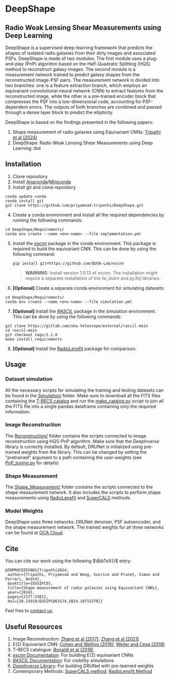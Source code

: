 # DeepShape
## Radio Weak Lensing Shear Measurements using Deep Learning

DeepShape is a supervised deep-learning framework that predicts the shapes of isolated radio galaxies from their dirty images and associated PSFs. DeepShape is made of two modules. The first module uses a plug-and-play (PnP) algorithm based on the Half-Quadratic Splitting (HQS) method to reconstruct galaxy images. The second module is a measurement network trained to predict galaxy shapes from the reconstructed image-PSF pairs. The measurement network is divided into two branches: one is a feature extraction branch, which employs an equivariant convolutional neural network (CNN) to extract features from the reconstructed image, while the other is a pre-trained encoder block that compresses the PSF into a low-dimensional code, accounting for PSF-dependent errors. The outputs of both branches are combined and passed through a dense layer block to predict the ellipticity.

DeepShape is based on the findings presented in the following papers:
1. Shape measurement of radio galaxies using Equivariant CNNs: [Tripathi et al (2024)](https://ieeexplore.ieee.org/abstract/document/10715370)
2. DeepShape: Radio Weak Lensing Shear Measurements using Deep Learning: tbd

## Installation
 
1. Clone repository
2. Install [Anaconda](https://docs.anaconda.com/anaconda/install/)/[Miniconda](https://docs.anaconda.com/miniconda/install/)
3. Install git and clone repository
  ````
  conda update conda
  conda install git
  git clone https://github.com/priyamvad-tripathi/DeepShape.git
  ````
4. Create a conda environment and install all the required dependencies by running the following commands:
  ````
  cd DeepShape/Requirements/
  conda env create --name <env-name> --file implementation.yml
  ````
5. Install the [_escnn_](https://github.com/QUVA-Lab/escnn/) package in the conda environment. This package is required to build the equivariant CNN.
   This can be done by using the following command:
   ````
   pip install git+https://github.com/QUVA-Lab/escnn
   ````
   > **WARNING**: Install version 1.0.13 of _escnn_. The installation might require a separate installation of the _lie_learn_ and _py3nj_ libraries.
7. **[Optional]** Create a separate conda environment for simulating datasets:
  ````
  cd DeepShape/Requirements/
  conda env create --name <env-name> --file simulation.yml
  ````
7. **[Optional]** Install the [_RASCIL_](https://gitlab.com/ska-telescope/external/rascil-main) package in the simulation environment. This can be done by using the following commands:
  ````
  git clone https://gitlab.com/ska-telescope/external/rascil-main
  cd rascil-main
  git checkout tags/1.1.0
  make install_requirements
  ````
8. **[Optional]** Install the [RadioLensfit](https://github.com/marziarivi/RadioLensfit2/) package for comparison.

## Usage
### Dataset simulation
All the necessary scripts for simulating the training and testing datasets can be found in the [Simulation/](Simulation/) folder. Make sure to download all the FITS files containing the [T-RECS catalog](http://cdsarc.u-strasbg.fr/ftp/VII/282/fits/) and run the [make_catalog.py](Simulation/make_catalog.py) script to join all the FITS file into a single pandas dataframe containing only the required information. 
### Image Reconstruction
The [Reconstruction/](Reconstruction/) folder contains the scripts connected to image reconstruction using HQS-PnP algorithm. Make sure that the _DeepInverse_ library is correctly installed. By default, DRUNet is initialized using pre-trained weights from the library. This can be changed by setting the "pretrained" argument to a path containing the user-weights (see [PnP_tuning.py](Reconstruction/PnP_tuning.py) for details)
### Shape Measurement
The [Shape_Measurement/](Shape_Measurement/) folder contains the scripts connected to the shape measurement network. It also includes the scripts to perform shape measurements using [RadioLensfit](Shape_Measurement/RadioLensfit) and [SuperCALS](Shape_Measurement/SuperCALS) methods.
### Model Weights
DeepShape uses three networks: DRUNet denoiser, PSF autoencoder, and the shape measurement network. The trained weights for all three networks can be found at [OCA Cloud](https://cloud.oca.eu/index.php/s/KbMB8SbingdWibe).

## Cite
You can cite our work using the following $\BibTeX{}$ entry:
 ````
@INPROCEEDINGS{Tripathi2024,
  author={Tripathi, Priyamvad and Wang, Sunrise and Prunet, Simon and Ferrari, André},
  booktitle={EUSIPCO}, 
  title={Shape measurement of radio galaxies using Equivariant CNNs}, 
  year={2024},
  pages={2377-2381},
  doi={10.23919/EUSIPCO63174.2024.10715370}}
 ````
Feel free to [contact us](mailto:priyamvad.tripathi@oca.eu).

## Useful Resources
1. Image Reconstruction: [Zhang et al (2017)](https://arxiv.org/abs/1704.03264); [Zhang et al (2021)](https://arxiv.org/abs/2008.13751)
2. E(2) Equivariant CNN: [Cohen and Welling (2016)](https://arxiv.org/abs/1612.08498); [Weiler and Cesa (2019)](https://arxiv.org/abs/1911.08251)
3. T-RECS catalogue: [Bonaldi et al (2018)](https://academic.oup.com/mnras/article/482/1/2/5108200) 
4. [_escnn_ Documentation](https://quva-lab.github.io/escnn/): For building $\mathrm{E}(2)$ equivariant CNNs
5. [_RASCIL_ Documentation](https://rascil-main.readthedocs.io/en/1.1.0/index.html): For visibility simulations
6. [_DeepInverse_ Library](https://github.com/deepinv/deepinv/): For building DRUNet with pre-learned weights
7. Contemporary Methods: [SuperCALS method](https://academic.oup.com/mnras/article/495/2/1737/5815095); [RadioLensfit Method](https://www.sciencedirect.com/science/article/pii/S2213133722000191)

